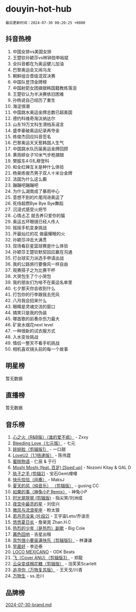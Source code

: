 # douyin-hot-hub

`最后更新时间：2024-07-30 00:20:25 +0800`

## 抖音热榜

1. 中国女排vs美国女排
1. 王楚钦孙颖莎vs林钟勋申裕斌
1. 全抖音都在为奥运健儿加油
1. 巴黎奥运会又闹乌龙
1. 朝鲜组合晋级混双决赛
1. 中国队登顶金牌榜
1. 中国射箭女团摘银韩国籍教练落泪
1. 王楚钦认为半决赛依旧困难
1. 孙杨说自己经历了重生
1. 海淀很潮
1. 中国跳水奥运金牌总数已超美国
1. 德约科维奇淘汰纳达尔
1. 山东19万文科生滑档系谣言
1. 盛李豪破奥运纪录再夺金
1. 练俊杰回应抖音签名
1. 巴黎奥运天天惹韩国人生气
1. 中国跳水队历届奥运金牌回顾
1. 黄雨婷女子10米气步枪摘银
1. 樊振东4:0扎穆登科
1. 和全红婵互关是种什么体验
1. 杨昊练俊杰男子双人十米台金牌
1. 法国为什么这么癫
1. 蹦蹦吧蹦蹦吧
1. 为什么湖南成了暴雨中心
1. 意想不到的片尾闯进奥运了
1. 死侍超燃Bye Bye Bye舞蹈
1. 沉浸式感受火把节
1. 心情忐忑 就去养只爱你的猫
1. 奥运五环眼镜已经人传人
1. 摇摇手机变身挑战
1. 开最灿烂的花 做最耀眼的火
1. 孙颖莎冲击大满贯
1. 现场看巨星篮球赛是什么体验
1. 孙颖莎王楚钦默契回应赢在沟通
1. 打台球实力派选手申请出战
1. 我的公路旅行要像风一样自由
1. 观赛搭子之为比赛干杯
1. 大哭包生了个小哭包
1. 我的朋友们为啥不在奥运名单里
1. 七夕那天你会收到什么
1. 打包你的行李跟我去兜风
1. 八月我会招来什么
1. 眼睛是灵魂交流的窗口
1. 搞笑只是我的伪装
1. 哪首歌的前奏杀伤力最大
1. 矿泉水烟花next level
1. 一种很新的试衣服方式
1. 入水变妆挑战
1. 情侣一整天不看手机挑战
1. 相机喜欢镜头前的每一个故事

## 明星榜

暂无数据

## 直播榜

暂无数据

## 音乐榜

1. [心之火（R&B版）（谁的爱不疯）](https://sf6-cdn-tos.douyinstatic.com/obj/tos-cn-ve-2774/okemkEDaIBBE3OosftCgMxlFkLQZRw37t36ZQv) - Zxxy
1. [Bleeding Love（七元版）](https://sf5-hl-cdn-tos.douyinstatic.com/obj/tos-cn-ve-2774/oEgC9eZFHQ1MfSRnrfkzFp8AayDWqAQMABBgUs) - 七元
1. [娃娃脸（剪辑版1）](https://sf3-cdn-tos.douyinstatic.com/obj/tos-cn-ve-2774/oIimSCgQoNUePTAZ1Ba7TeADY4KetGYsVFeaaB) - 一口甜
1. [LoveU2（1.1倍速版）](https://sf5-hl-cdn-tos.douyinstatic.com/obj/tos-cn-ve-2774/oQMeDffLaEmgMwgCOEMAFCI6INzoFPgWdD0rsa) - 陈伟霆
1. [蜜桃物语](https://sf5-hl-cdn-tos.douyinstatic.com/obj/tos-cn-ve-2774/oIhOSCZtIACtYU4XQkngiW9kCBfVD1Fz9IYeqL) - 仁辰 & 于行
1. [Moshi Moshi (feat. 百足) [Sped up]](https://sf3-cdn-tos.douyinstatic.com/obj/tos-cn-ve-2774/ocCPFQcXJLeroaIdQLIGAoeeYM3OAUYGDguHXz) - Nozomi Kitay & GAL D
1. [执子之手 (剪辑2)](https://sf3-cdn-tos.douyinstatic.com/obj/tos-cn-ve-2774/oUoZLQjCc31XzqsBnBQUNgeKtYPBcgbFDwtfcu) - 宝石Gem\哩哩
1. [快乐恰恰（间奏）](https://sf5-hl-cdn-tos.douyinstatic.com/obj/tos-cn-ve-2774/oMesum3HvWQXJxuMFeVYzf54o2QzH5aEBPOCAn) - MaksJ
1. [夏天的风（纯音乐） （剪辑版）](https://sf5-hl-cdn-tos.douyinstatic.com/obj/tos-cn-ve-2774/oUzLjBZZFQAoNRmGokEeD5zfQCObp6UeFAnTa6) - gusing CC
1. [如果的事（神兔小P Remix）](https://sf5-hl-cdn-tos.douyinstatic.com/obj/tos-cn-ve-2774/okHtAffz3g4ZB0BMQn9iC9BC6AciI3xCmgQTqt) - 神兔小P
1. [时光晃呀晃 (剪辑版)](https://sf5-hl-cdn-tos.douyinstatic.com/obj/tos-cn-ve-2774/o8ACeQem3gwI1x3GIYGAfKG0LJebKFRJDwRwyW) - 指尖笑/刘洲成
1. [夜空中最亮的星](https://sf5-hl-cdn-tos.douyinstatic.com/obj/tos-cn-ve-2774/o4IfgGwqqnFeXEMGaS8JBzJAdayAaCeoxqbjCD) - 刘佳兴
1. [微风与流浪星座](https://sf5-hl-cdn-tos.douyinstatic.com/obj/tos-cn-ve-2774/okQfeAMGaEbRLJILIMJGeKgg1CgIeCNAsmx8IR) - 粉太狼
1. [若月亮没来 (片段2)](https://sf3-cdn-tos.douyinstatic.com/obj/tos-cn-ve-2774/ocQavLLjkCOeDxGyYeIMGgNAIwJ0QXE1Ve3Fzv) - 王宇宙Leto/乔浚丞
1. [悠悠夏日长](https://sf6-cdn-tos.douyinstatic.com/obj/tos-cn-ve-2774/oUMrdhm6MSeLCU1aI6CXCBFtQzFEGafJYAeDgE) - 詹昊晁 Zhan.H.C
1. [热烈的少年（是热烈）副歌](https://sf3-cdn-tos.douyinstatic.com/obj/tos-cn-ve-2774/owVNI0CLDAUMtSz6TEYvfFBFL4UDFFhLfgK8fa) - Big Cole
1. [暮色回响](https://sf3-cdn-tos.douyinstatic.com/obj/tos-cn-ve-2774/ogmtI1ftCDEkkgJG5NlBfFoiaBQtGMF3ZTdrIO) - 吉星出租
1. [背包很小要装满快乐（剪辑版5）](https://sf5-hl-cdn-tos.douyinstatic.com/obj/tos-cn-ve-2774/oUqSJIiBjw2pxsBAiQRmkbZGJrlGCMBPpIW90) - 林谦谦
1. [早晨好](https://sf5-hl-cdn-tos.douyinstatic.com/obj/tos-cn-ve-2774/oEn1iBCi6Im33ZOg97tePPMfoRzXBPLBQ1plD3) - 李迩泰
1. [LOCO MEXICANO](https://sf5-hl-cdn-tos.douyinstatic.com/obj/tos-cn-ve-2774/owxVoxJorA4ILBfsMAjU6t7O1xW9w0tS7EYzh6) - ODK Beats
1. [飞（Cover ANU）（剪辑版3）](https://sf3-cdn-tos.douyinstatic.com/obj/tos-cn-ve-2774/7fceff03e2694974b0f5a59c8eb131aa) - 郑龍
1. [云朵变成棉花糖（剪辑版）](https://sf5-hl-cdn-tos.douyinstatic.com/obj/tos-cn-ve-2774/o8LC84GQLALFfXeyJmh8KE61byVQYMMeAZLfEI) - 泡芙芙Scarlett
1. [追寻你（万物复苏版）](https://sf5-hl-cdn-tos.douyinstatic.com/obj/tos-cn-ve-2774/oYeAZJsbjIDit9APmBg8u6uDUQnHmoCf3gbo74) - 王天戈/川青
1. [万物生](https://sf3-cdn-tos.douyinstatic.com/obj/tos-cn-ve-2774/oYmc57nRMikxBnetIc1y6BCoOZFN5QfURgQDTE) - ss.沧川

## 品牌榜

[2024-07-30-brand.md](2024-07-30-brand.md)
